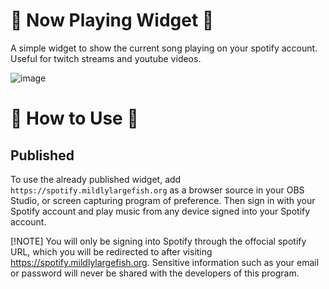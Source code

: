 # 🎵 Now Playing Widget 🎵
A simple widget to show the current song playing on your spotify account. Useful for twitch streams and youtube videos.

![image](https://github.com/user-attachments/assets/9fa2cb0a-c0ac-46c7-8dcc-1deede7ae816)

# 🚀 How to Use 🚀
## Published
To use the already published widget, add `https://spotify.mildlylargefish.org` as a browser source in your OBS Studio, or screen capturing program of preference. Then sign in with your Spotify account and play music from any device signed into your Spotify account.

[!NOTE]
You will only be signing into Spotify through the offocial spotify URL, which you will be redirected to after visiting https://spotify.mildlylargefish.org. Sensitive information such as your email or password will never be shared with the developers of this program.
